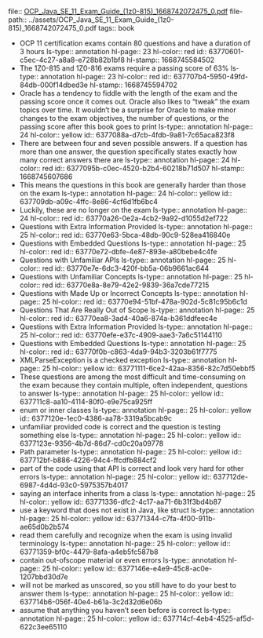 file:: [OCP_Java_SE_11_Exam_Guide_(1z0-815)_1668742072475_0.pdf](../assets/OCP_Java_SE_11_Exam_Guide_(1z0-815)_1668742072475_0.pdf)
file-path:: ../assets/OCP_Java_SE_11_Exam_Guide_(1z0-815)_1668742072475_0.pdf
tags:: book

- OCP 11 certification exams contain 80 questions and have a duration of 3 hours
  ls-type:: annotation
  hl-page:: 23
  hl-color:: red
  id:: 63770601-c5ec-4c27-a8a8-e728b82b1bf8
  hl-stamp:: 1668745584502
- The 1Z0-815 and 1Z0-816 exams require a passing score of 63%
  ls-type:: annotation
  hl-page:: 23
  hl-color:: red
  id:: 637707b4-5950-49fd-84db-000f14dbed3e
  hl-stamp:: 1668745594702
- Oracle has a tendency to fiddle with the length of the exam and the passing score once it comes out. Oracle also likes to “tweak” the exam topics over time. It wouldn’t be a surprise for Oracle to make minor changes to the exam objectives, the number of questions, or the passing score after this book goes to print
  ls-type:: annotation
  hl-page:: 24
  hl-color:: yellow
  id:: 6377088a-d7cb-4fdb-9a81-7c65aca823f8
- There are between four and seven possible answers. If a question has more than one answer, the question specifically states exactly how many correct answers there are
  ls-type:: annotation
  hl-page:: 24
  hl-color:: red
  id:: 6377095b-c0ec-4520-b2b4-60218b71d507
  hl-stamp:: 1668745607686
- This means the questions in this book are generally harder than those on the exam
  ls-type:: annotation
  hl-page:: 24
  hl-color:: yellow
  id:: 637709db-a09c-4ffc-8e86-4cf6d1fb6bc4
- Luckily, these are no longer on the exam
  ls-type:: annotation
  hl-page:: 24
  hl-color:: red
  id:: 63770a26-0e2a-4cb2-9a92-d1055d2ef722
- Questions with Extra Information Provided
  ls-type:: annotation
  hl-page:: 25
  hl-color:: red
  id:: 63770e63-5bca-48db-90c9-528ea416840e
- Questions with Embedded Questions 
  ls-type:: annotation
  hl-page:: 25
  hl-color:: red
  id:: 63770e72-dbfe-4e87-893e-a80bebe4c4fe
- Questions with Unfamiliar APIs
  ls-type:: annotation
  hl-page:: 25
  hl-color:: red
  id:: 63770e7e-6dc3-420f-bb5a-06b9661ac644
- Questions with Unfamiliar Concepts 
  ls-type:: annotation
  hl-page:: 25
  hl-color:: red
  id:: 63770e8a-8e79-42e2-9839-36a7cde77215
- Questions with Made Up or Incorrect Concepts 
  ls-type:: annotation
  hl-page:: 25
  hl-color:: red
  id:: 63770e94-51bf-478a-902d-5c81c95b6c1d
- Questions That Are Really Out of Scope
  ls-type:: annotation
  hl-page:: 25
  hl-color:: red
  id:: 63770ea8-3ad4-40a6-874a-b361ddfeec4e
- Questions with Extra Information Provided
  ls-type:: annotation
  hl-page:: 25
  hl-color:: red
  id:: 63770efe-e37c-4909-aae3-7a6c51144110
- Questions with Embedded Questions 
  ls-type:: annotation
  hl-page:: 25
  hl-color:: red
  id:: 63770f0b-c863-4da9-94b3-3203b61f7775
- XMLParseException is a checked exception
  ls-type:: annotation
  hl-page:: 25
  hl-color:: yellow
  id:: 63771111-6ce2-42aa-8356-82c7d50ebbf5
- These questions are among the most difficult and time-consuming on the exam because they contain multiple, often independent, questions to answer
  ls-type:: annotation
  hl-page:: 25
  hl-color:: yellow
  id:: 637711c8-aa10-4114-80f0-e9e75ca925ff
- enum or inner classes
  ls-type:: annotation
  hl-page:: 25
  hl-color:: yellow
  id:: 6377120e-1ec0-4386-aa78-3319a5bcab9c
- unfamiliar provided code is correct and the question is testing something else
  ls-type:: annotation
  hl-page:: 25
  hl-color:: yellow
  id:: 6377123e-9356-4b7d-86d7-cd0c20a09778
- Path parameter
  ls-type:: annotation
  hl-page:: 25
  hl-color:: yellow
  id:: 637712bf-b886-4226-94c4-ffcdfb884cf2
- part of the code using that API is correct and look very hard for other errors
  ls-type:: annotation
  hl-page:: 25
  hl-color:: yellow
  id:: 637712de-6987-4d4d-93c0-5975357b4017
- saying an interface inherits from a class
  ls-type:: annotation
  hl-page:: 25
  hl-color:: yellow
  id:: 63771336-dfc2-4c17-aa71-6b31f3bd4b87
- use a keyword that does not exist in Java, like struct
  ls-type:: annotation
  hl-page:: 25
  hl-color:: yellow
  id:: 63771344-c7fa-4f00-911b-ae65d0b2b574
- read them carefully and recognize when the exam is using invalid terminology
  ls-type:: annotation
  hl-page:: 25
  hl-color:: yellow
  id:: 63771359-bf0c-4479-8afa-a4eb5fc587b8
- contain out-ofscope material or even errors
  ls-type:: annotation
  hl-page:: 25
  hl-color:: yellow
  id:: 6377146e-e4e9-45c8-ac0e-1207bbd30d7e
- will not be marked as unscored, so you still have to do your best to answer them
  ls-type:: annotation
  hl-page:: 25
  hl-color:: yellow
  id:: 637714b6-056f-40e4-b61a-3c2d32d6e06b
- assume that anything you haven’t seen before is correct
  ls-type:: annotation
  hl-page:: 25
  hl-color:: yellow
  id:: 637714cf-4eb4-4525-af5d-622c3ee65110